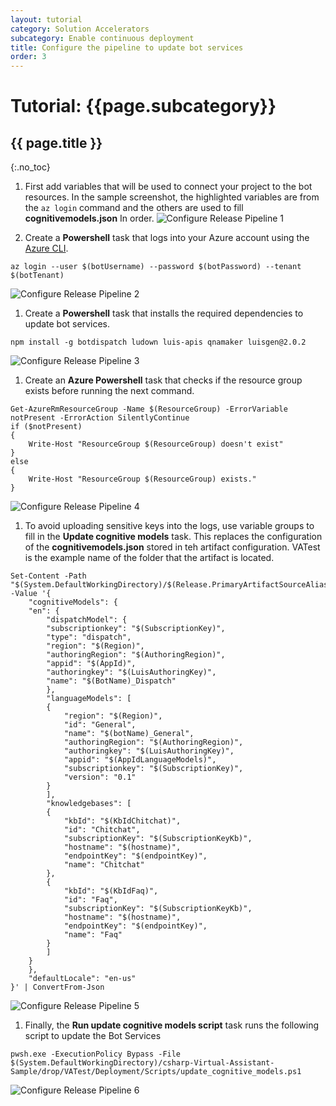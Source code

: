 ```yaml
---
layout: tutorial
category: Solution Accelerators
subcategory: Enable continuous deployment
title: Configure the pipeline to update bot services
order: 3
---
```


# Tutorial: {{page.subcategory}}

## {{ page.title }}
{:.no_toc}

1. First add variables that will be used to connect your project to the bot resources. In the sample screenshot, the highlighted variables are from the `az login` command and the others are used to fill **cognitivemodels.json** In order.
![Configure Release Pipeline 1]({{site.baseurl}}/assets/images/configure_release_pipeline_1.png)

1. Create a **Powershell** task that logs into your Azure account using the [Azure CLI](https://docs.microsoft.com/en-us/cli/azure/?view=azure-cli-latest).
```node
az login --user $(botUsername) --password $(botPassword) --tenant $(botTenant)
```
![Configure Release Pipeline 2]({{site.baseurl}}/assets/images/configure_release_pipeline_2.png)

1. Create a **Powershell** task that installs the required dependencies to update bot services.
```node
npm install -g botdispatch ludown luis-apis qnamaker luisgen@2.0.2
```
![Configure Release Pipeline 3]({{site.baseurl}}/assets/images/configure_release_pipeline_3.png)

1. Create an **Azure Powershell** task that checks if the resource group exists before running the next command.
```pwsh
Get-AzureRmResourceGroup -Name $(ResourceGroup) -ErrorVariable notPresent -ErrorAction SilentlyContinue
if ($notPresent)
{
    Write-Host "ResourceGroup $(ResourceGroup) doesn't exist"
}
else
{
    Write-Host "ResourceGroup $(ResourceGroup) exists."
}
```
![Configure Release Pipeline 4]({{site.baseurl}}/assets/images/configure_release_pipeline_4.png)

1. To avoid uploading sensitive keys into the logs, use variable groups to fill in the **Update cognitive models** task. This replaces the configuration of the **cognitivemodels.json** stored in teh artifact configuration. VATest is the example name of the folder that the artifact is located.
```pwsh
Set-Content -Path "$(System.DefaultWorkingDirectory)/$(Release.PrimaryArtifactSourceAlias)/drop/VATest/cognitivemodels.json" -Value '{
    "cognitiveModels": {
    "en": {
        "dispatchModel": {
        "subscriptionkey": "$(SubscriptionKey)",
        "type": "dispatch",
        "region": "$(Region)",
        "authoringRegion": "$(AuthoringRegion)",
        "appid": "$(AppId)",
        "authoringkey": "$(LuisAuthoringKey)",
        "name": "$(BotName)_Dispatch"
        },
        "languageModels": [
        {
            "region": "$(Region)",
            "id": "General",
            "name": "$(botName)_General",
            "authoringRegion": "$(AuthoringRegion)",
            "authoringkey": "$(LuisAuthoringKey)",
            "appid": "$(AppIdLanguageModels)",
            "subscriptionkey": "$(SubscriptionKey)",
            "version": "0.1"
        }
        ],
        "knowledgebases": [
        {
            "kbId": "$(KbIdChitchat)",
            "id": "Chitchat",
            "subscriptionKey": "$(SubscriptionKeyKb)",
            "hostname": "$(hostname)",
            "endpointKey": "$(endpointKey)",
            "name": "Chitchat"
        },
        {
            "kbId": "$(KbIdFaq)",
            "id": "Faq",
            "subscriptionKey": "$(SubscriptionKeyKb)",
            "hostname": "$(hostname)",
            "endpointKey": "$(endpointKey)",
            "name": "Faq"
        }
        ]
    }
    },
    "defaultLocale": "en-us"
}' | ConvertFrom-Json
```
![Configure Release Pipeline 5]({{site.baseurl}}/assets/images/configure_release_pipeline_5.png)

1. Finally, the **Run update cognitive models script** task runs the following script to update the Bot Services
```
pwsh.exe -ExecutionPolicy Bypass -File $(System.DefaultWorkingDirectory)/csharp-Virtual-Assistant-Sample/drop/VATest/Deployment/Scripts/update_cognitive_models.ps1
```
![Configure Release Pipeline 6]({{site.baseurl}}/assets/images/configure_release_pipeline_6.png)